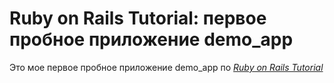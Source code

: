 # Ruby on Rails Tutorial: первое пробное приложение demo_app

Это мое первое пробное приложение demo_app по
[*Ruby on Rails Tutorial*](http://railstutorial.org/)